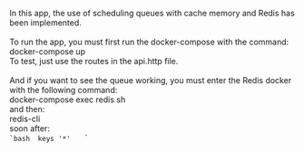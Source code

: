 In this app, the use of scheduling queues with cache memory and Redis has been implemented.<br>
	<br>
To run the app, you must first run the docker-compose with the command:<br>
docker-compose up	<br>
To test, just use the routes in the api.http file.<br>
	<br>
And if you want to see the queue working, you must enter the Redis docker with the following command:<br>
docker-compose exec redis sh	<br>
and then:<br>
redis-cli	<br>
soon after:<br>	
`` `bash 
keys '*'	`` `<br>